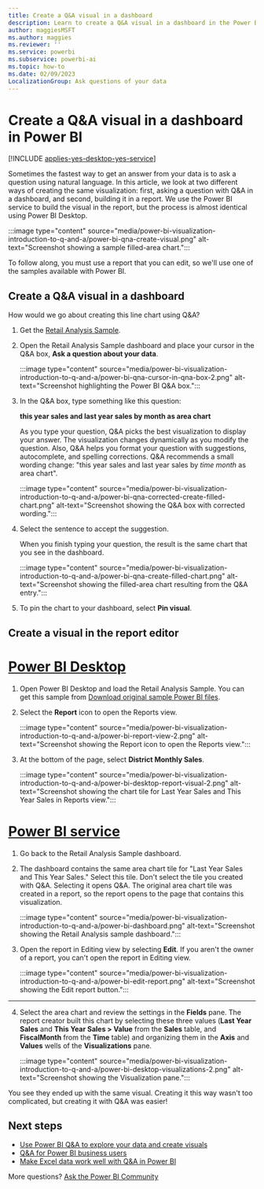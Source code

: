 ```yaml
---
title: Create a Q&A visual in a dashboard
description: Learn to create a Q&A visual in a dashboard in the Power BI service by using the Retail Analysis sample.
author: maggiesMSFT
ms.author: maggies
ms.reviewer: ''
ms.service: powerbi
ms.subservice: powerbi-ai
ms.topic: how-to
ms.date: 02/09/2023
LocalizationGroup: Ask questions of your data
---
```


# Create a Q&A visual in a dashboard in Power BI

[!INCLUDE [applies-yes-desktop-yes-service](../includes/applies-yes-desktop-yes-service.md)]

Sometimes the fastest way to get an answer from your data is to ask a question using natural language. In this article, we look at two different ways of creating the same visualization: first, asking a question with Q&A in a dashboard, and second, building it in a report. We use the Power BI service to build the visual in the report, but the process is almost identical using Power BI Desktop.

:::image type="content" source="media/power-bi-visualization-introduction-to-q-and-a/power-bi-qna-create-visual.png" alt-text="Screenshot showing a sample filled-area chart.":::

To follow along, you must use a report that you can edit, so we'll use one of the samples available with Power BI.

## Create a Q&A visual in a dashboard

How would we go about creating this line chart using Q&A?

1. Get the [Retail Analysis Sample](/power-bi/create-reports/sample-retail-analysis).

1. Open the Retail Analysis Sample dashboard and place your cursor in the Q&A box, **Ask a question about your data**.

    :::image type="content" source="media/power-bi-visualization-introduction-to-q-and-a/power-bi-qna-cursor-in-qna-box-2.png" alt-text="Screenshot highlighting the Power BI Q&A box.":::

1. In the Q&A box, type something like this question:

    **this year sales and last year sales by month as area chart**

    As you type your question, Q&A picks the best visualization to display your answer. The visualization changes dynamically as you modify the question. Also, Q&A helps you format your question with suggestions, autocomplete, and spelling corrections. Q&A recommends a small wording change: "this year sales and last year sales by *time month* as area chart".

    :::image type="content" source="media/power-bi-visualization-introduction-to-q-and-a/power-bi-qna-corrected-create-filled-chart.png" alt-text="Screenshot showing the Q&A box with corrected wording.":::

1. Select the sentence to accept the suggestion.

   When you finish typing your question, the result is the same chart that you see in the dashboard.

   :::image type="content" source="media/power-bi-visualization-introduction-to-q-and-a/power-bi-qna-create-filled-chart.png" alt-text="Screenshot showing the filled-area chart resulting from the Q&A entry.":::

1. To pin the chart to your dashboard, select **Pin visual**.

## Create a visual in the report editor

# [Power BI Desktop](#tab/powerbi-desktop)

1. Open Power BI Desktop and load the Retail Analysis Sample. You can get this sample from [Download original sample Power BI files](sample-datasets.md#download-original-sample-power-bi-files).

2. Select the **Report** icon to open the Reports view.

    :::image type="content" source="media/power-bi-visualization-introduction-to-q-and-a/power-bi-report-view-2.png" alt-text="Screenshot showing the Report icon to open the Reports view.":::

3. At the bottom of the page, select **District Monthly Sales**.

    :::image type="content" source="media/power-bi-visualization-introduction-to-q-and-a/power-bi-desktop-report-visual-2.png" alt-text="Screenshot showing the chart tile for Last Year Sales and This Year Sales in Reports view.":::

# [Power BI service](#tab/powerbi-service)

1. Go back to the Retail Analysis Sample dashboard.

2. The dashboard contains the same area chart tile for "Last Year Sales and This Year Sales." Select this tile. Don't select the tile you created with Q&A. Selecting it opens Q&A. The original area chart tile was created in a report, so the report opens to the page that contains this visualization.

    :::image type="content" source="media/power-bi-visualization-introduction-to-q-and-a/power-bi-dashboard.png" alt-text="Screenshot showing the Retail Analysis sample dashboard.":::

3. Open the report in Editing view by selecting **Edit**. If you aren't the owner of a report, you can't open the report in Editing view.

    :::image type="content" source="media/power-bi-visualization-introduction-to-q-and-a/power-bi-edit-report.png" alt-text="Screenshot showing the Edit report button.":::

---

4. Select the area chart and review the settings in the **Fields** pane. The report creator built this chart by selecting these three values (**Last Year Sales** and **This Year Sales > Value** from the **Sales** table, and **FiscalMonth** from the **Time** table) and organizing them in the **Axis** and **Values** wells of the **Visualizations** pane.

    :::image type="content" source="media/power-bi-visualization-introduction-to-q-and-a/power-bi-desktop-visualizations-2.png" alt-text="Screenshot showing the Visualization pane.":::

You see they ended up with the same visual. Creating it this way wasn't too complicated, but creating it with Q&A was easier!

## Next steps

- [Use Power BI Q&A to explore your data and create visuals](power-bi-tutorial-q-and-a.md)
- [Q&A for Power BI business users](../consumer/end-user-q-and-a.md)
- [Make Excel data work well with Q&A in Power BI](service-prepare-data-for-q-and-a.md)

More questions? [Ask the Power BI Community](https://community.powerbi.com/)
